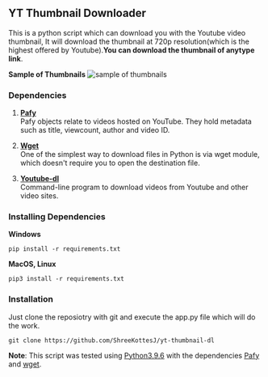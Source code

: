 ## YT Thumbnail Downloader

This is a python script which can download you with the Youtube video thumbnail, It will download the thumbnail at 720p resolution(which is the highest offered by Youtube).**You can download the thumbnail of anytype link**.

**Sample of Thumbnails**
![sample of thumbnails](https://user-images.githubusercontent.com/67730727/130099469-4580da0c-31df-4e61-9ba2-cb486bbe2faf.png)

### Dependencies

 1. [**Pafy**](https://pypi.org/project/pafy/)       
 Pafy objects relate to videos hosted on YouTube. They hold metadata such as title, viewcount, author and video ID.

 2. [**Wget**](https://pypi.org/project/wget/)   
 One of the simplest way to download files in Python is via wget module, which doesn't require you to open the destination file.
 
 3. [**Youtube-dl**](https://pypi.org/project/youtube_dl/)  
 Command-line program to download videos from Youtube and other video sites.
 
### Installing Dependencies

**Windows**

```
pip install -r requirements.txt
```
**MacOS, Linux**

```
pip3 install -r requirements.txt
```

### Installation

Just clone the reposiotry with git and execute the app.py file which will do the work.

```
git clone https://github.com/ShreeKottesJ/yt-thumbnail-dl
```

**Note**: This script was tested using [Python3.9.6]("https://www.python.org/") with the dependencies [Pafy](https://pypi.org/project/pafy/) and [wget](https://pypi.org/project/wget/).
